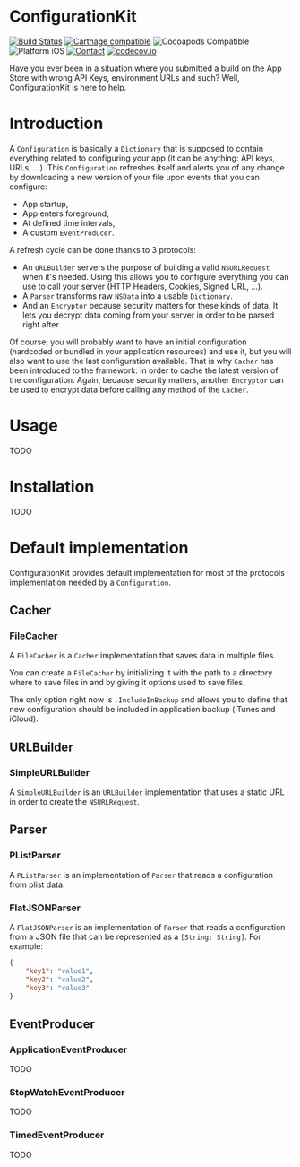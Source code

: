 ConfigurationKit
================

[![Build Status](https://travis-ci.org/delannoyk/ConfigurationKit.svg)](https://travis-ci.org/delannoyk/ConfigurationKit)
[![Carthage compatible](https://img.shields.io/badge/Carthage-compatible-4BC51D.svg?style=flat)](https://github.com/Carthage/Carthage)
![Cocoapods Compatible](https://img.shields.io/cocoapods/v/ConfigurationKit.svg)
![Platform iOS](https://img.shields.io/badge/platform-iOS-lightgrey.svg)
[![Contact](https://img.shields.io/badge/contact-%40kdelannoy-blue.svg)](https://twitter.com/kdelannoy)
[![codecov.io](https://codecov.io/github/delannoyk/ConfigurationKit/coverage.svg?branch=master)](https://codecov.io/github/delannoyk/ConfigurationKit?branch=master)

Have you ever been in a situation where you submitted a build on the App Store with
wrong API Keys, environment URLs and such? Well, ConfigurationKit is here to help.

# Introduction
A `Configuration` is basically a `Dictionary` that is supposed to contain
everything related to configuring your app (it can be anything: API keys, URLs, ...).
This `Configuration` refreshes itself and alerts you of any change by
downloading a new version of your file upon events that you can configure:

* App startup,
* App enters foreground,
* At defined time intervals,
* A custom `EventProducer`.

A refresh cycle can be done thanks to 3 protocols:

* An `URLBuilder` servers the purpose of building a valid `NSURLRequest`
when it's needed. Using this allows you to configure everything you can use to
call your server (HTTP Headers, Cookies, Signed URL, ...).
* A `Parser` transforms raw `NSData` into a usable `Dictionary`.
* And an `Encryptor` because security matters for these kinds of data. It lets
you decrypt data coming from your server in order to be parsed right after.

Of course, you will probably want to have an initial configuration (hardcoded or
bundled in your application resources) and use it, but you will also want to
use the last configuration available. That is why `Cacher` has been introduced
to the framework: in order to cache the latest version of the configuration.
Again, because security matters, another `Encryptor` can be used to encrypt data
before calling any method of the `Cacher`.

# Usage

TODO

# Installation

TODO

# Default implementation
ConfigurationKit provides default implementation for most of the protocols
implementation needed by a `Configuration`.

## Cacher
### FileCacher
A `FileCacher` is a `Cacher` implementation that saves data in multiple files.

You can create a `FileCacher` by initializing it with the path to a directory
where to save files in and by giving it options used to save files.

The only option right now is `.IncludeInBackup` and allows you to define that
new configuration should be included in application backup (iTunes and iCloud).

## URLBuilder
### SimpleURLBuilder
A `SimpleURLBuilder` is an `URLBuilder` implementation that uses a static URL in
order to create the `NSURLRequest`.

## Parser
### PListParser
A `PListParser` is an implementation of `Parser` that reads a configuration from
plist data.

### FlatJSONParser
A `FlatJSONParser` is an implementation of `Parser` that reads a configuration
from a JSON file that can be represented as a `[String: String]`. For example:
```json
{
    "key1": "value1",
    "key2": "value2",
    "key3": "value3"
}
```

## EventProducer
### ApplicationEventProducer

TODO

### StopWatchEventProducer

TODO

### TimedEventProducer

TODO
